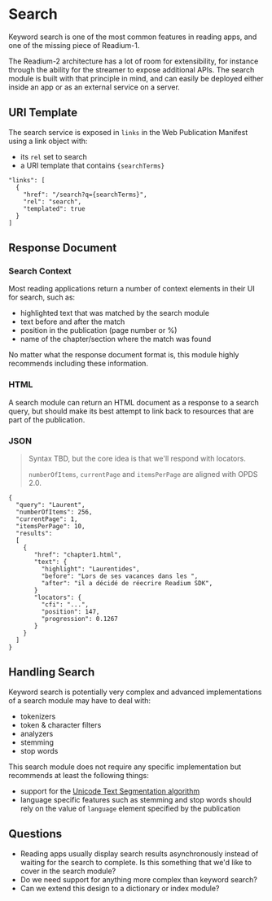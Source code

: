 # Search

Keyword search is one of the most common features in reading apps, and one of the missing piece of Readium-1.

The Readium-2 architecture has a lot of room for extensibility, for instance through the ability for the streamer to expose additional APIs. The search module is built with that principle in mind, and can easily be deployed either inside an app or as an external service on a server.

## URI Template

The search service is exposed in `links` in the Web Publication Manifest using a link object with:

* its `rel` set to search
* a URI template that contains `{searchTerms}`

```
"links": [
  {
    "href": "/search?q={searchTerms}",
    "rel": "search",
    "templated": true
  }
]
```

## Response Document

### Search Context

Most reading applications return a number of context elements in their UI for search, such as:

* highlighted text that was matched by the search module
* text before and after the match
* position in the publication (page number or %)
* name of the chapter/section where the match was found

No matter what the response document format is, this module highly recommends including these information.

### HTML

A search module can return an HTML document as a response to a search query, but should make its best attempt to link back to resources that are part of the publication.

### JSON

> Syntax TBD, but the core idea is that we'll respond with locators. 
> 
> `numberOfItems`, `currentPage` and `itemsPerPage` are aligned with OPDS 2.0.


```
{
  "query": "Laurent",
  "numberOfItems": 256,
  "currentPage": 1,
  "itemsPerPage": 10,
  "results":
  [
    {
       "href": "chapter1.html",
       "text": {
         "highlight": "Laurentides",
         "before": "Lors de ses vacances dans les ",
         "after": "il a décidé de réecrire Readium SDK",
       }
       "locators": {
         "cfi": "...",
         "position": 147,
         "progression": 0.1267
       }
    }
  ]
}
```

## Handling Search

Keyword search is potentially very complex and advanced implementations of a search module may have to deal with:

* tokenizers
* token & character filters
* analyzers
* stemming
* stop words

This search module does not require any specific implementation but recommends at least the following things:

* support for the [Unicode Text Segmentation algorithm](http://unicode.org/reports/tr29/)
* language specific features such as stemming and stop words should rely on the value of `language` element specified by the publication

## Questions

* Reading apps usually display search results asynchronously instead of waiting for the search to complete. Is this something that we'd like to cover in the search module?
* Do we need support for anything more complex than keyword search?
* Can we extend this design to a dictionary or index module?
